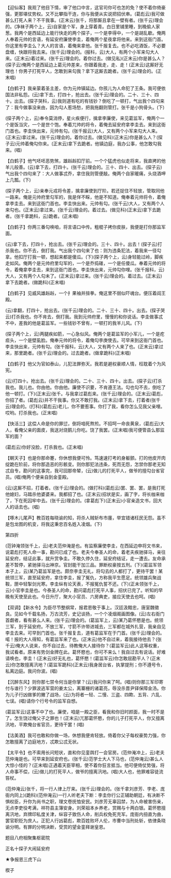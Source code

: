 <!-- { "loadSidebar": true } -->
【迎仙客】我观了他目下情，审了他口中言，这官司你可也怎的免？使不着你倚豪强，更那堪仗势权。又不比攀指干连，你与我便从实说把招伏串。(葛彪云)我可做甚么打死人来？不干我事。(正末云)张千，将那厮且拿在一壁有者。(张千云)理会的。(净袜子两个上，云)自家是个军，身上穿着青。白日里铺里睡，到晚偷人家葱。我两个是西延边上能行快走的两个探子，一个是李得中，一个是胡乱歇。俺两人奉着元帅的言语，有延安府廉使李圭，着俺两个星夜拿将他来。来到这衙门首。你这里有李圭么？大人的言语，着俺来拿他。张千报复去。也不必吃酒饭，不必要盘缠，快跟将我去来。(张千云)理会的。(报科，云)大人，有两个小军来勾大人来。(正末云)着过来。(张千云)理会的。着你过去。(做见私)(正末云)你是甚么人？(探子云)俺两个是西延边上葛元帅差来，你跟着我走，走、走！(正末云)这厮好无理也！你男子打死平人，怎敢到来勾我？拿下这厮去跪者。(张千云)理会的。(正末唱)

【白鹤子】我亲蒙着圣主差，你为元帅镇延边。你孩儿为人命犯了王条。我可便依国法非私怨。(云)拿下去，打四十，抢出去。(张千云)理会的。二十、三十、四十。出去。(探子哭科，云)我则道有吃的有钱钞？倒吃了一顿打，气出我个四句来了：我今做事没来由，因为勾人惹场愁，把我拖翻则管打。张千是小狗骨头。(下)

(探子两个上，云)奉令莫消停，星火疾便行，擒拿李廉使，来见葛监军，俺两个一个是饭当灾，一个是世个饱。奉着兀帅的将令，着俺去延安府拿李圭去。来到这衙门首也。李圭快出来，元帅有勾。(张千报云)大人，又有两个小军来勾大人来。(正末云)拿过来。(张千云)理会的。着你过去。(做见科)(正末云)你是甚么人？(探子云)元帅着俺勾你来。(正末云)拿下去跪者。他镇边庭，我办公事，他怎敢勾我来。(唱)

【白鹤子】他气呸呸恶势煞，雄赳赳扣厅前。一个个猛虎也似走将来，我直拷的他羊儿般善。(云)拿下去，打四十。(张千云)理会的。三十、四十、出去。(探子云)气出我个四句来了：大人做事忒乔，拿住我则管便敲。俺两个自家暖痛，头烧酒呷上几瓢。(下)

(探子两个上，云)亲奉元戎将令差，擒拿廉使到厅阶。若还捉住不轻放，管取同他一路来。俺是元帅府里勾军的，我是佯不睬，他是不知道。俺奉着元帅将令，着俺拿李圭去。来到这衙门首也。李圭快出来。元帅有勾。(张千云)大人，又有两个人来勾也。(正末云)拿过来。(张千云)理会的。着过去。(做见科)(正末云)拿下去跪者。(张千拿跪科，云)跪者。(正未唱)

【白鹤子】你两三番勾唤咱，将言语口中传。粗棍子拷你皮肤，我便是打你那监军面。

(云)拿下去，打四十，抢出去。(张千云)理会的。三十、四十。出去！(探子云)打杀我也。你不去，倒打我。气出我个四句来了也：则为违条犯法，着我来一径勾拿。他扣厅打我一顿，想起来都是傻瓜。(下)(探子两个上，云)身轻能过岭，脚疾走如风。俺两个是元帅府里勾军的，一个是乔捣碓，一个是任傻瓜。奉着元帅的将令，着俺拿李圭去，来到这衙门首也。李圭快出来，元帅勾你哩。(张千报科，云)大人，又有两个人勾未了。(正末云)拿过来。(张千云)理会的。着过去。(正末云)拿下去跪者。(做跪科)(正末唱)

【白鹤子】见威风雄赳赳，一个扌果袖并揎拳。俺这里不弱似吓魂台。便压着阎王殿。

(云)拿翻，打四十，抢出去。(张千云)理会的。二十、三十、四十。出去。(探子哭云)打杀我也。你不肯去，倒打我。我到元帅府里，慢慢的和你说话。李圭做事忒不中，差我的他是葛监军。一些钱钞不曾有，一顿打的我羊儿风。(下)

(探子两个上，云)两腿疾如箭，一心急似风。俺两个是葛监军的小军儿，一个是疙疸头，一个是壁虱脸。俺奉元帅的将令，着俺勾李庚使去。可早来到这衙门首也。李圭快出来，元帅有勾。(张千报科，云)大人，又有两个人来了也。(正末云)拿过来，那里跪者。(张千云)理会的。过去跪者。(做拿跪科)(正末唱)

【白鹤子】他父为官如泰山，儿犯法罪弥天。我若是避权豪顺人情，枉耽着个为风宪。

(云)打四十。抢出去。(张千云)理会的。二十、三十、四十。出去。(探子云)打杀我也。我儿也。你由他。你由他。廉使不识要，不肯遵王法。勾也勾不去，倒吃了他一顿打。(下)(正末云)张千。与我拿过葛彪来。(张千云)理会的。(正末云)葛彪，你招了者。(葛彪云)并不干我事。你又不敢打我。(正末云)拿下去，打着者(张千云)理会的。(打科)(葛彪云)老儿，你不要惹事。你打了我，看你怎么见我父亲哩。哎哟。打杀我也。(正末唱)

【快活三】这偿人命是你的罪愆，倒将咱死熬煎。不招呵一命丧黄泉，(葛彪云)大人，看俺父亲的面皮，我送对烧鹅儿你吃。饶了我罢。(正末唱)我可便管县么那监军的面？

(葛彪云)你好没脸，打杀我也。(正末唱)

【朝天子】也是你那命蹇，你休想我便可怜。笃速速打考的身躯颤。打的他皮开肉绽跪在阶前，将你那造恶的形骸变。则你那犯法违条，死而无怨，怎禁你那老无知忒自专。勘问的这事完，我可回那帝辇，(云)做儿的打死平人，做爷的擅勾台省官员。(唱)俺两个便亲自到金銮殿。

(云)这厮不招，打着者。(张千云)理会的。(做打科)(葛彪云)罢、罢、罢，是我打死他媳妇，马踏杀他婆婆来。我都招了也。(正末云)招状是实，画了字，将长枷来枷了，下在死囚牢中去。(张千云)理会的。(拿葛彪下)(正末云)小官亲造文书，回大人的话去也。(唱)

【啄木儿尾声】教百姓每晓谕的知，将杀人贼斩布市廛，举宜错诸枉民无怨。虽不是包龙图的机变，将我这秉忠百名姓入凌烟。(下)

第四折

(范钟淹领张千上，云)老夫范仲淹是也。有监察廉使李圭，在西延边申将文书来，说葛彪打死人命一事，勘问已成了也。老夫今奉圣人的命，着老夫疾驰驿马，亲往延安府，结证此事，就升赏争圭。不敢久停久住，延安府结证，走一遭去。友命承差不暂停，紧驰驿马出神京。官封能干加三品。罪断权豪按五刑。(下)(葛监军领本子上，云)某乃葛监军是也。颇奈李圭无礼，将勾去的人都打了，更待干罢！某统领三军，直至延安府，拿住李圭，报了冤仇，方称我平生愿足。统领雄兵聚战鞍，匣中轻掣剑光寒。李圭纵有论天表，不报冤仇誓不还。(下)(正未领张千上，云)小官李圭是也。今泰圣人的命，勘问葛彪打死平人事，招伏已完了。听知的早晚有天使至此也。今日升厅，聚大小官员、六房典吏，接应天使去也呵。(唱)

【双调】【新水令】为臣尽节整纲常，报君恩敬于事上。汉廷汲黯忠，唐室魏徵良。见如今千载名扬，万古流芳，史记谈扬，一个个凌烟阁画图像。(云)左右衙门首觑者，看有甚么人来。(张千云)理会的。(葛监军上，云)某乃葛怀愍是也。统领三军，到于延安府。不放三军，寸箭不许带进城去，三军都在城外扎营，我亲自见李圭去来。可早到门首也。张千报复去，道有葛监军在于门首。(张千云)理会的。喏！报的大人得知，有葛监军来了也。(正末云)他不自过来，着我接待他去？(张千云)俺大人说来，你不自过去，待教俺大人接待你？(葛监军云)此人这等权重，我试看者。原来有势剑金牌在此。葛怀愍也，你可不来么！我自过去有说话。好难请唤也，李圭！(正末云)好无礼也，葛怀愍！(葛监军云)你怎敢屈勘平人？(正末云)你怎敢擅离汛地？(葛监军跪科)(正末云)我身居台省，执掌提刑；你不遵号令，私离边庭。我问你波。(唱)

【沉醉东风】则你那七禁令何当是你掌？(云)我问你来了呵。(唱)则你那三军印寄付与谁行？少罪波逃军营的姜太公，离寨栅的诸葛亮，辱没杀晋尹铎保障金汤。你为儿子行凶做爹的撇了战场，(云)为将者一轻、二慢、三盗、四欺、五背、六乱、七误。(唱)请你个行号令的监军自想。

(葛监军云)这事不中了也。廉使，咱是一殿之臣，看我和你旧时颜面，我一时不是了。怎生饶过俺父子之罪也！(正末云)兀那葛怀愍，你的儿子打死平人，你又擅离汛地，平欺俺台省官员，更待干罢！(唱)

【沽美酒】我可也敢和你做一场，休想我便肯轻放。倚着你父子每权豪势力强，你怎敢擅离了边庭地方，忒欺公忒无状。

【太平令】也不索用长问短状，直和你见銮舆打一会官房。(范仲淹冲上，云)老夫范仲淹是也。可早来到延安府也。(张千云)范学士大人下马也，(范仲淹云)甚么人大惊小怪的？(正末唱)正遇着天臣宰相，使不着你狂言抵当。他可便倚仗势强，将人命事不偿，(云)做儿的打死平人，做爷的擅离汛地。(唱)大人也，他罪难容徒流笞杖。

(范仲淹云)张千，将一行人律上厅来。(张千云)理会的。(张千拿刘彦芳、孛老、庞衙内同上)(跪科)(范仲淹云)一行人听老夫下断：李圭你行公正辅助朝廷，有决断不惧权臣，升你为尚书之职，理文卷抚恤安民。刘彦芳无辜囚禁，为人命被害伤亲，无点李吏役考满，祥符县主簿安身。刘荣祖本乡养老，赏赐与十两白银。葛怀愍擅离汛地，弃牌印私度关津，纵容子致伤人命，削兵权免死充军。庞衙内扭直为曲，罢官职贬为庶人。正犯人行凶葛彪，欺百姓败坏人伦，市曹中当刑处斩，依律条晓谕分明。有罪的分明决断，受赏的望金銮拜谢皇恩。

题目八府相聚集枢密院

正名十探子大闹延安府
　

★争报恩三虎下山

楔子

